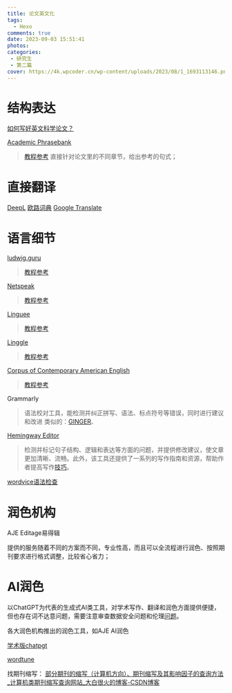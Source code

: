```yaml
---
title: 论文英文化
tags:
  - Hexo
comments: true
date: 2023-09-03 15:51:41
photos: 
categories:
 - 研究生
 - 第二篇
cover: https://4k.wpcoder.cn/wp-content/uploads/2023/08/1_1693113146.png
---
```


# 结构表达

[如何写好英文科学论文？](https://mp.weixin.qq.com/s/MoFRsYS6aG1u0EYPjGii3g)

[Academic Phrasebank](https://www.phrasebank.manchester.ac.uk/introducing-work/)

> [教程参考](https://zhuanlan.zhihu.com/p/237582629) 直接针对论文里的不同章节，给出参考的句式；

# 直接翻译

[DeepL](https://www.deepl.com/translator) [欧路词典](https://dict.eudic.net/) [Google Translate](https://translate.google.com/?hl=en&sl=auto&tl=en&op=translate)

# 语言细节

[ludwig.guru](https://app.ludwig.guru/s/traffic+planning+network)

> [教程参考](https://zhuanlan.zhihu.com/p/142658414)

[Netspeak](https://netspeak.org/)

> [教程参考](https://www.funglish.com.tw/%E5%9B%9B%E5%80%8B%E5%85%A7%E8%A1%8C%E4%BA%BA%E6%89%8D%E7%9F%A5%E9%81%93%E7%9A%84%E5%AF%AB%E4%BD%9C%E7%A5%9E%E5%99%A8%EF%BC%8C%E8%AE%93%E4%BD%A0%E4%BA%8B%E5%8D%8A%E5%8A%9F%E5%80%8D%E5%AF%AB%E5%87%BA/)

[Linguee](https://www.linguee.com/)

> [教程参考](https://www.funglish.com.tw/%E5%9B%9B%E5%80%8B%E5%85%A7%E8%A1%8C%E4%BA%BA%E6%89%8D%E7%9F%A5%E9%81%93%E7%9A%84%E5%AF%AB%E4%BD%9C%E7%A5%9E%E5%99%A8%EF%BC%8C%E8%AE%93%E4%BD%A0%E4%BA%8B%E5%8D%8A%E5%8A%9F%E5%80%8D%E5%AF%AB%E5%87%BA/)

[Linggle](https://linggle.com/)

> [教程参考](https://zhuanlan.zhihu.com/p/87499946)

[Corpus of Contemporary American English](https://www.english-corpora.org/coca/)

> [教程参考](https://zhuanlan.zhihu.com/p/128683003)

Grammarly

> 语法校对工具，能检测并纠正拼写、语法、标点符号等错误，同时进行建议和改进
> 类似的：[GINGER](https://www.gingersoftware.com/)、

[Hemingway Editor](https://hemingwayapp.com/)

> 检测并标记句子结构、逻辑和表达等方面的问题，并提供修改建议，使文章更加清晰、流畅。此外，该工具还提供了一系列的写作指南和资源，帮助作者提高写作[技巧](https://www.sohu.com/a/702887796_121679860)。

[wordvice语法检查](https://wordvice.ai/cn)

# 润色机构

AJE
Editage易得辑

提供的服务随着不同的方案而不同，专业性高，而且可以全流程进行润色、按照期刊要求进行格式调整，比较省心省力；

# AI润色

以ChatGPT为代表的生成式AI类工具，对学术写作、翻译和润色方面提供便捷，但也存在词不达意问题，需要注意审查数据安全问题和伦理[问题](https://cn.scientific-publishing.webshop.elsevier.com/research-process-cn/the-dangers-of-ai-assisted-academic-writing/)。

各大润色机构推出的润色工具，如AJE AI润色

[学术版chatpgt](https://www.qbitai.com/2023/04/43347.html)

[wordtune](https://www.wordtune.com/plans)

找期刊缩写： [部分期刊的缩写（计算机方向）、期刊缩写及其影响因子的查询方法_计算机类期刊缩写查询网站_大白很火的博客-CSDN博客](https://blog.csdn.net/sdbyp/article/details/121413155)
